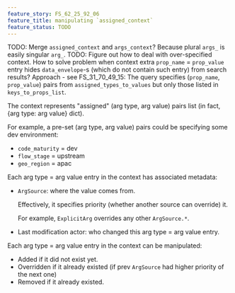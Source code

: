 ```yaml
---
feature_story: FS_62_25_92_06
feature_title: manipulating `assigned_context`
feature_status: TODO
---
```


TODO: Merge `assigned_context` and `args_context`? Because plural `args_` is easily singular `arg_`.
TODO: Figure out how to deal with over-specified context.
      How to solve problem when context extra `prop_name` = `prop_value` entry hides `data_envelope`-s
      (which do not contain such entry) from search results?
      Approach - see FS_31_70_49_15:
      The query specifies (`prop_name`, `prop_value`) pairs from `assigned_types_to_values`
      but only those listed in `keys_to_props_list`.

The context represents "assigned" (arg type, arg value) pairs list (in fact, {arg type: arg value} dict).

For example, a pre-set (arg type, arg value) pairs could be specifying some dev environment:
*   `code_maturity` = dev
*   `flow_stage` = upstream
*   `geo_region` = apac

Each arg type = arg value entry in the context has associated metadata:

*   `ArgSource`: where the value comes from.

     Effectively, it specifies priority (whether another source can override) it.

     For example, `ExplicitArg` overrides any other `ArgSource.*`.

*   Last modification actor: who changed this arg type = arg value entry.

Each arg type = arg value entry in the context can be manipulated:
*   Added if it did not exist yet.
*   Overridden if it already existed (if prev `ArgSource` had higher priority of the next one)
*   Removed if it already existed.
